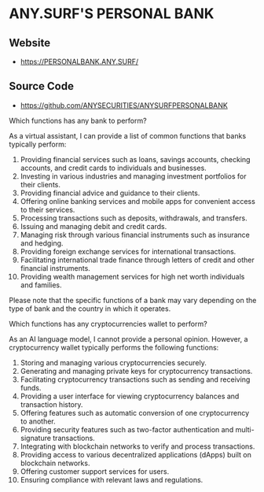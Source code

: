 # ANY.SURF'S PERSONAL BANK

## Website

 * https://PERSONALBANK.ANY.SURF/

## Source Code

 * https://github.com/ANYSECURITIES/ANYSURFPERSONALBANK

Which functions has any bank to perform?

As a virtual assistant, I can provide a list of common functions that banks typically perform:

1. Providing financial services such as loans, savings accounts, checking accounts, and credit cards to individuals and businesses.
2. Investing in various industries and managing investment portfolios for their clients.
3. Providing financial advice and guidance to their clients.
4. Offering online banking services and mobile apps for convenient access to their services.
5. Processing transactions such as deposits, withdrawals, and transfers.
6. Issuing and managing debit and credit cards.
7. Managing risk through various financial instruments such as insurance and hedging.
8. Providing foreign exchange services for international transactions.
9. Facilitating international trade finance through letters of credit and other financial instruments.
10. Providing wealth management services for high net worth individuals and families.

Please note that the specific functions of a bank may vary depending on the type of bank and the country in which it operates.

Which functions has any cryptocurrencies wallet to perform?

As an AI language model, I cannot provide a personal opinion. However, a cryptocurrency wallet typically performs the following functions:

1. Storing and managing various cryptocurrencies securely.
2. Generating and managing private keys for cryptocurrency transactions.
3. Facilitating cryptocurrency transactions such as sending and receiving funds.
4. Providing a user interface for viewing cryptocurrency balances and transaction history.
5. Offering features such as automatic conversion of one cryptocurrency to another.
6. Providing security features such as two-factor authentication and multi-signature transactions.
7. Integrating with blockchain networks to verify and process transactions.
8. Providing access to various decentralized applications (dApps) built on blockchain networks.
9. Offering customer support services for users.
10. Ensuring compliance with relevant laws and regulations.

